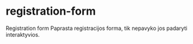 # registration-form
Registration form
Paprasta registracijos forma, tik nepavyko jos padaryti interaktyvios.
